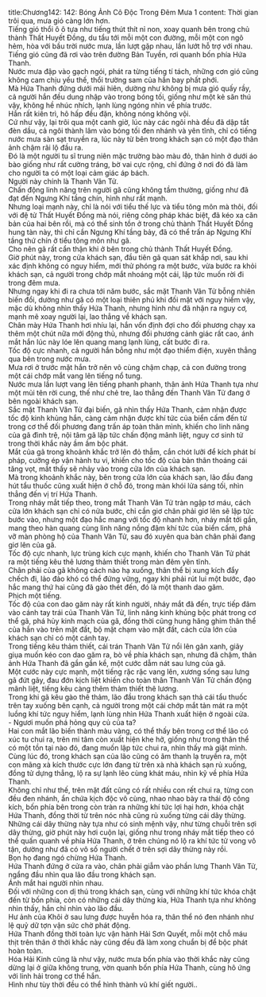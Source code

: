 title:Chương142: 142: Bóng Ảnh Cô Độc Trong Đêm Mưa 1
content:
Thời gian trôi qua, mưa gió càng lớn hơn.<br>Tiếng gió thổi ô ô tựa như tiếng thút thít nỉ non, xoay quanh bên trong chủ thành Thất Huyết Đồng, du tẩu tới mỗi một con đường, mỗi một con ngõ hẻm, hòa với bầu trời nước mưa, lần lượt gặp nhau, lần lướt hỗ trợ với nhau.<br>Tiếng gió cũng đã rơi vào trên đường Bản Tuyền, rơi quanh bốn phía Hứa Thanh.<br>Nước mưa đập vào gạch ngói, phát ra từng tiếng tí tách, những cơn gió cũng không cam chịu yếu thế, thổi trường sam của hắn bay phất phới.<br>Mà Hứa Thanh đứng dưới mái hiên, dường như không bị mưa gió quấy rầy, cả người hắn đều dung nhập vào trong bóng tối, giống như một kẻ săn thú vậy, không hề nhúc nhích, lạnh lùng ngóng nhìn về phía trước.<br>Hắn rất kiên trì, hô hấp đều đặn, không nóng không vội.<br>Cứ như vậy, lại trôi qua một canh giờ, lúc này các ngôi nhà đều đã dập tắt đèn dầu, cả ngôi thành lâm vào bóng tối đen nhánh và yên tĩnh, chỉ có tiếng nước mưa sàn sạt truyền ra, lúc này từ bên trong khách sạn có một đạo thân ảnh chậm rãi lộ đầu ra.<br>Đó là một người tu sĩ trung niên mặc trường bào màu đỏ, thân hình ở dưới áo bào giống như rất cường tráng, bờ vai cực rộng, chỉ đứng ở nơi đó đã làm cho người ta có một loại cảm giác áp bách.<br>Người này chính là Thanh Vân Tử.<br>Chấn động linh năng trên người gã cũng không tầm thường, giống như đã đạt đến Ngưng Khí tầng chín, hình như rất mạnh.<br>Nhưng loại mạnh này, chỉ là nói với tiểu thế lực và tiểu tông môn mà thôi, đối với đệ tử Thất Huyết Đồng mà nói, riêng công pháp khác biệt, đã kéo xa căn bản của hai bên rồi, mà có thể sinh tồn ở trong chủ thành Thất Huyết Đồng hung tàn này, thì chỉ cần Ngưng Khí tầng bảy, đã có thể trấn áp Ngưng Khí tầng thứ chín ở tiểu tông môn như gã.<br>Cho nên gã rất cẩn thận khi ở bên trong chủ thành Thất Huyết Đồng.<br>Giờ phút này, trong cửa khách sạn, đầu tiên gã quan sát khắp nơi, sau khi xác định không có nguy hiểm, mới thử phóng ra một bước, vừa bước ra khỏi khách sạn, cả người trong chớp mắt nhoáng một cái, lập tức muốn rời đi trong đêm mưa.<br>Nhưng ngay khi đi ra chưa tới năm bước, sắc mặt Thanh Vân Tử bỗng nhiên biến đổi, dường như gã có một loại thiên phú khi đối mặt với nguy hiểm vậy, mặc dù không nhìn thấy Hứa Thanh, nhưng hình như đã nhận ra nguy cơ, mạnh mẽ xoay người lại, lao thẳng về khách sạn.<br>Chân mày Hứa Thanh hơi nhíu lại, hắn vốn định đợi cho đối phương chạy xa thêm một chút nữa mới động thủ, nhưng đối phương cảnh giác rất cao, ánh mắt hắn lúc này lóe lên quang mang lạnh lùng, cất bước đi ra.<br>Tốc độ cực nhanh, cả người hắn bỗng như một đạo thiểm điện, xuyên thẳng qua bên trong nước mưa.<br>Mưa rơi ở trước mặt hắn trở nên vô cùng chậm chạp, cả con đường trong một cái chớp mắt vang lên tiếng nổ tung.<br>Nước mưa lần lượt vang lên tiếng phanh phanh, thân ảnh Hứa Thanh tựa như một mủi tên rời cung, thế như chẻ tre, lao thẳng đến Thanh Vân Tử đang ở bên ngoài khách sạn.<br>Sắc mặt Thanh Vân Tử đại biến, gã nhìn thấy Hứa Thanh, cảm nhận được tốc độ kinh khủng hắn, càng cảm nhận được khí tức của biển cấm đến từ trong cơ thể đối phương đang trấn áp toàn thân mình, khiến cho linh năng của gã đình trệ, nội tâm gã lập tức chấn động mãnh liệt, nguy cơ sinh tử trong thời khắc này ầm ầm bộc phát.<br>Mắt của gã trong khoảnh khắc trở lên đỏ thẫm, cắn chót lưỡi để kích phát bí pháp, cưỡng ép vận hành tu vi, khiến cho tốc độ của bản thân thoáng cái tăng vọt, mắt thấy sẽ nhảy vào trong cửa lớn của khách sạn.<br>Mà trong khoảnh khắc này, bên trong cửa lớn của khách sạn, lão đầu đang hút tẩu thuốc cũng xuất hiện ở chỗ đó, trong màn khói lửa sáng tối, nhìn thẳng đến vị trí Hứa Thanh.<br>Trong nháy mắt tiếp theo, trong mắt Thanh Vân Tử tràn ngập tơ máu, cách cửa lớn khách sạn chỉ có nửa bước, chỉ cần giơ chân phải giơ lên sẽ lập tức bước vào, nhưng một đạo hắc mang với tốc độ nhanh hơn, nháy mắt tới gần, mang theo hàn quang cùng linh năng nồng đậm khí tức của biển cấm, phá vỡ màn phòng hộ của Thanh Vân Tử, sau đó xuyên qua bàn chân phải đang giơ lên của gã.<br>Tốc độ cực nhanh, lực trùng kích cực mạnh, khiến cho Thanh Vân Tử phát ra một tiếng kêu thê lương thảm thiết trong màn đêm yên tĩnh.<br>Chân phải của gã không cách nào hạ xuống, thân thể bị xung kích đẩy chếch đi, lảo đảo khó có thể đứng vững, ngay khi phải rút lui một bước, đạo hắc mang thứ hai cũng đã gào thét đến, đó là một thanh dao găm.<br>Phịch một tiếng.<br>Tốc độ của con dao găm này rất kinh người, nháy mắt đã đến, trực tiếp đâm vào cánh tay trái của Thanh Vân Tử, linh năng kinh khủng bộc phát trong cơ thể gã, phá hủy kinh mạch của gã, đồng thời cũng hung hăng ghim thân thể của hắn vào trên mặt đất, bộ mặt chạm vào mặt đất, cách cửa lớn của khách sạn chỉ có một cánh tay.<br>Trong tiếng kêu thảm thiết, cái trán Thanh Vân Tử nổi lên gân xanh, giãy giụa muốn kéo con dao găm ra, bò về phía khách sạn, nhưng đã chậm, thân ảnh Hứa Thanh đã gần gần kề, một cước dẫm nát sau lưng của gã.<br>Một cước này cực mạnh, một tiếng rặc rặc vang lên, xương sống sau lưng gã đứt gãy, đau đớn kịch liệt khiến cho toàn thân Thanh Vân Tử chấn động mãnh liệt, tiếng kêu càng thêm thảm thiết thê lương.<br>Trong khi gã kêu gào thê thảm, lão đầu trong khách sạn thả cái tẩu thuốc trên tay xuống bên cạnh, cả người trong một cái chớp mắt tản mát ra một luồng khí tức nguy hiểm, lạnh lùng nhìn Hứa Thanh xuất hiện ở ngoài cửa.<br>- Ngươi muốn phá hỏng quy củ của ta?<br>Hai con mắt lão biến thành màu vàng, có thể thấy bên trong cơ thể lão có xúc tu chui ra, trên mi tâm còn xuất hiện khe hở, giống như trong thân thể có một tồn tại nào đó, đang muốn lập tức chui ra, nhìn thấy mà giật mình.<br>Cùng lúc đó, trong khách sạn của lão cũng có âm thanh lạ truyền ra, một con mãng xà kích thước cực lớn đang từ trên xà nhà khách sạn rủ xuống, đồng tử dựng thẳng, lộ ra sự lạnh lẽo cùng khát máu, nhìn kỹ về phía Hứa Thanh.<br>Không chỉ như thế, trên mặt đất cũng có rất nhiều con rết chui ra, từng con đều đen nhánh, ẩn chứa kịch độc vô cùng, nhao nhao bày ra thái độ công kích, bốn phía bên trong còn tràn ra những khí tức lợi hại hơn, khóa chặt Hứa Thanh, đồng thời từ trên nóc nhà cũng rủ xuống từng cái dây thừng.<br>Những cái dây thừng này tựa như có sinh mệnh vậy, như từng chuỗi trên sợi dây thừng, giờ phút này hơi cuộn lại, giống như trong nháy mắt tiếp theo có thể quấn quanh về phía Hứa Thanh, ở trên chúng nó lộ ra khí tức tử vong vô tận, dường như đã có vô số người chết ở trên sợi dây thừng này rồi.<br>Bọn họ đang ngó chừng Hứa Thanh.<br>Hứa Thanh đứng ở cửa ra vào, chân phải giẫm vào phần lưng Thanh Vân Tử, ngẩng đầu nhìn qua lão đầu trong khách sạn.<br>Ánh mắt hai người nhìn nhau.<br>Đối với những con dị thú trong khách sạn, cùng với những khí tức khóa chặt đến từ bốn phía, còn có những cái dây thừng kia, Hứa Thanh tựa như không nhìn thấy, hắn chỉ nhìn vào lão đầu.<br>Hư ảnh của Khôi ở sau lưng được huyễn hóa ra, thân thể nó đen nhánh như lệ quỷ dữ tợn vận sức chờ phát động.<br>Hứa Thanh đồng thời toàn lực vận hành Hải Sơn Quyết, mỗi một chỗ máu thịt trên thân ở thời khắc này cũng đều đã làm xong chuẩn bị để bộc phát hoàn toàn.<br>Hóa Hải Kinh cũng là như vậy, nước mưa bốn phía vào thời khắc này cũng dừng lại ở giữa không trung, vờn quanh bốn phía Hứa Thanh, cùng hô ứng với linh hải trong cơ thể hắn.<br>Hình như tùy thời đều có thể hình thành vũ khí giết người..<br>